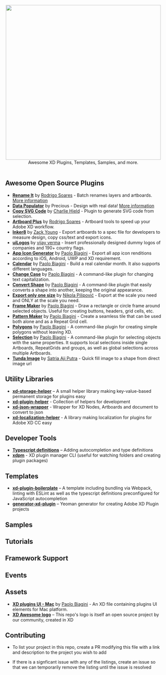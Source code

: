 <p align="center">
  <img src="xdawesome.svg" width="500">
  <br />
  Awesome XD Plugins, Templates, Samples, and more.
  <br /> <br />
</p>

## Awesome Open Source Plugins

- **[Rename It](https://github.com/rodi01/RenameIt-XD)** by [Rodrigo Soares](https://github.com/rodi01) - Batch renames layers and artboards. [More information](https://renameit.design/)
- **[Data Populator](https://github.com/preciousforever/data-populator)** by Precious - Design with real data! [More information](https://www.datapopulator.com/)
- **[Copy SVG Code](https://github.com/stursby/xd-copy-svg-code-plugin)** by [Charlie Hield](https://github.com/stursby) - Plugin to generate SVG code from selection.
- **[Artboard Plus](https://github.com/rodi01/Artboard-Plus-XD)** by [Rodrigo Soares](https://github.com/rodi01) - Artboard tools to speed up your Adobe XD workflow.
- **[Inker8](https://github.com/inker8/xd-plugin)** by [Zack Young](https://github.com/zaaack) - Export artboards to a spec file for developers to measure design, copy css/text and export icons.
- **[uiLogos](https://github.com/realvjy/uilogos-XD)** by [vijay verma](https://github.com/realvjy) - Insert professionally designed dummy logos of companies and 190+ country flags.
- **[App Icon Generator](https://github.com/paolobiagini/xd-app-icon-generator)** by [Paolo Biagini](https://github.com/paolobiagini) - Export all app icon renditions according to iOS, Android, UWP and XD requirement.
- **[Calendar](https://github.com/paolobiagini/xd-calendar)** by [Paolo Biagini](https://github.com/paolobiagini) - Build a real calendar month. It also supports different languages.
- **[Change Case](https://github.com/paolobiagini/xd-change-case)** by [Paolo Biagini](https://github.com/paolobiagini) - A command-like plugin for changing text capitalization.
- **[Convert Shape](https://github.com/paolobiagini/xd-convert-shape)** by [Paolo Biagini](https://github.com/paolobiagini) - A command-like plugin that easily converts a shape into another, keeping the original appearance.
- **[Export only one size](https://github.com/nikoladev/xd-export)** by [Nikola Pilipović](https://github.com/nikoladev) - Export at the scale you need and ONLY at the scale you need.
- **[Frame Maker](https://github.com/paolobiagini/xd-frame-maker)** by [Paolo Biagini](https://github.com/paolobiagini) - Draw a rectangle or circle frame around selected objects. Useful for creating buttons, headers, grid cells, etc.
- **[Pattern Maker](https://github.com/paolobiagini/xd-pattern-maker)** by [Paolo Biagini](https://github.com/paolobiagini) - Create a seamless tile that can be used both alone and as a Repeat Grid cell.
- **[Polygons](https://github.com/paolobiagini/xd-polygons)** by [Paolo Biagini](https://github.com/paolobiagini) - A command-like plugin for creating simple polygons without leaving XD.
- **[Selection](https://github.com/paolobiagini/xd-selection)** by [Paolo Biagini](https://github.com/paolobiagini) - A command-like plugin for selecting objects with the same properties. It supports local selections inside single Artboards, RepeatGrids and groups, as well as global selections across multiple Artboards.
- **[Tunda Image](https://github.com/satriaajiputra/tunda-image)** by [Satria Aji Putra](https://github.com/satriaajiputra) - Quick fill image to a shape from direct image url

## Utility Libraries
- [**xd-storage-helper**][4] – A small helper library making key-value-based permanent storage for plugins easy
- [**xd-plugin-helper**][5] - Collection of helpers for development
- [**xd-json-wrapper**][6] - Wrapper for XD Nodes, Artboards and document to convert to json
- [**xd-localization-helper**][7] - A library making localization for plugins for Adobe XD CC easy

## Developer Tools
- [**Typescript definitions**][1] – Adding autocompletion and type definitions
- [**xdpm**][3] - XD plugin manager CLI (useful for watching folders and creating plugin packages)

## Templates
- [**xd-plugin-boilerplate**](https://github.com/pklaschka/xd-plugin-boilerplate) – A template including bundling via Webpack, linting with ESLint as well as the typescript definitions preconfigured for JavaScript autocompletion
- [**generator-xd-plugin**](https://github.com/AdobeXD/generator-xd-plugin) – Yeoman generator for creating Adobe XD Plugin projects

## Samples

## Tutorials

## Framework Support

## Events

## Assets
- **[XD plugins UI - Mac](https://github.com/paolobiagini/xd-plugins-ui-mac)** by [Paolo Biagini](https://github.com/paolobiagini) - An XD file containing plugins UI elements for Mac platform.
- [**XD Awesome logo**][2] – This repo's logo is itself an open source project by our community, created in XD

## Contributing

* To list your project in this repo, create a PR modifying this file with a link and description to the project you wish to add

* If there is a signficant issue with any of the listings, create an issue so that we can temporarily remove the listing until the issue is resolved

[1]:	https://github.com/AdobeXD/typings
[2]:	https://github.com/takidelfin/xd-awesome-logo/
[3]:  https://github.com/AdobeXD/xdpm
[4]:  https://github.com/pklaschka/xd-storage-helper
[5]:  https://github.com/svschannak/xd-plugin-helper
[6]:  https://github.com/svschannak/xd-json-wrapper
[7]:  https://github.com/pklaschka/xd-localization-helper
